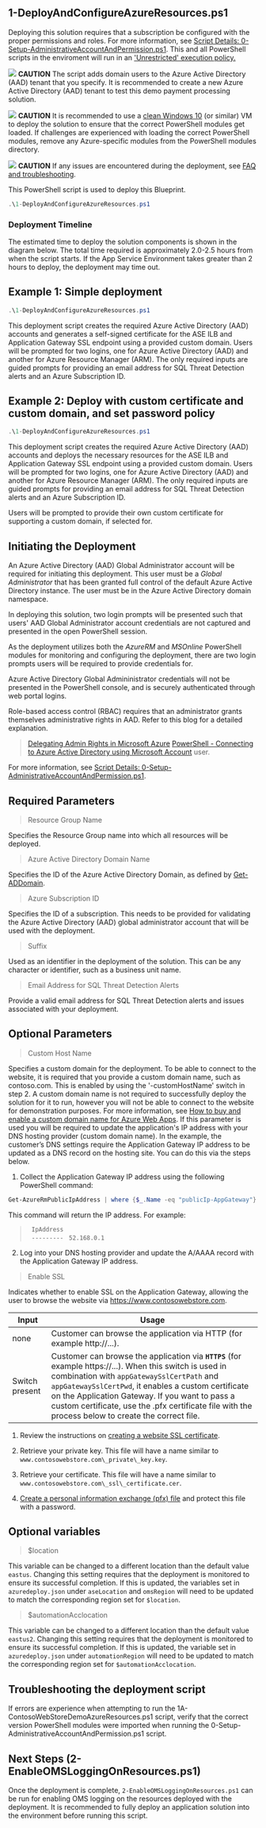## 1-DeployAndConfigureAzureResources.ps1

 Deploying this solution requires that a subscription be configured with the proper permissions and roles. For more information, see [Script Details: 0-Setup-AdministrativeAccountAndPermission.ps1](./0-Setup-AdministrativeAccountAndPermission.md).
This and all PowerShell scripts in the enviroment will run in an ['Unrestricted' execution policy.](https://technet.microsoft.com/en-us/library/ee176961.aspx?f=255&MSPPError=-2147217396)

![](images/Warning-sign.png) **CAUTION** The script adds domain users to the Azure Active Directory (AAD) tenant that you specify. It is recommended to create a new Azure Active Directory (AAD) tenant to test this demo payment processing solution.

![](images/Warning-sign.png) **CAUTION** It is recommended to use a [clean Windows 10](https://docs.microsoft.com/en-us/azure/virtual-machines/windows/quick-create-portal) (or similar) VM to deploy the solution to ensure that the correct PowerShell modules get loaded. If challenges are experienced with loading the correct PowerShell modules, remove any Azure-specific modules from the PowerShell modules directory. 

![](images/Warning-sign.png) **CAUTION** If any issues are encountered during the deployment, see [FAQ and troubleshooting](pci-faq.md).


This PowerShell script is used to deploy this Blueprint.


```powershell
.\1-DeployAndConfigureAzureResources.ps1
```
### Deployment Timeline

The estimated time to deploy the solution components is shown in the diagram below. The total time required is approximately 2.0-2.5 hours from when the script starts. If the App Service Environment takes greater than 2 hours to deploy, the deployment may time out. 

## Example 1: Simple deployment 
    
```powershell
.\1-DeployAndConfigureAzureResources.ps1 
```

This deployment script creates the required Azure Active Directory (AAD) accounts and generates a self-signed certificate for the ASE ILB and Application Gateway SSL endpoint using a provided custom domain.
Users will be prompted for two logins, one for Azure Active Directory (AAD) and another for Azure Resource Manager (ARM). The only required inputs are guided prompts for providing an email address for SQL Threat Detection alerts and an Azure Subscription ID. 

## Example 2: Deploy with custom certificate and custom domain, and set password policy

```powershell
.\1-DeployAndConfigureAzureResources.ps1
```

This deployment script creates the required Azure Active Directory (AAD) accounts and deploys the necessary resources for the ASE ILB and Application Gateway SSL endpoint using a provided custom domain.
Users will be prompted for two logins, one for Azure Active Directory (AAD) and another for Azure Resource Manager (ARM). The only required inputs are guided prompts for providing an email address for SQL Threat Detection alerts and an Azure Subscription ID. 

Users will be prompted to provide their own custom certificate for supporting a custom domain, if selected for.

## Initiating the Deployment

An Azure Active Directory (AAD) Global Administrator account will be required for initiating this deployment. This user must be a *Global Administrator* that has been granted full control of the default Azure Active Directory instance. The user must be in the Azure Active Directory domain namespace.

In deploying this solution, two login prompts will be presented such that users' AAD Global Administrator account credentials are not captured and presented in the open PowerShell session. 

As the deployment utilizes both the *AzureRM* and *MSOnline* PowerShell modules for monitoring and configuring the deployment, there are two login prompts users will be required to provide credentials for. 

Azure Active Directory Global Admininistrator credentials will not be presented in the PowerShell console, and is securely authenticated through web portal logins. 

Role-based access control (RBAC) requires that an administrator grants themselves administrative rights in AAD. Refer to this blog for a detailed explanation.
> [Delegating Admin Rights in Microsoft Azure](https://www.petri.com/delegating-admin-rights-in-microsoft-azure)
> [PowerShell - Connecting to Azure Active Directory using Microsoft Account](http://stackoverflow.com/questions/29485364/powershell-connecting-to-azure-active-directory-using-microsoft-account) user.

For more information, see [Script Details: 0-Setup-AdministrativeAccountAndPermission.ps1](./0-Setup-AdministrativeAccountAndPermission.md).

## Required Parameters

> Resource Group Name

Specifies the Resource Group name into which all resources will be deployed.

> Azure Active Directory Domain Name

Specifies the ID of the Azure Active Directory Domain, as defined by [Get-ADDomain](https://technet.microsoft.com/en-us/library/ee617224.aspx).

> Azure Subscription ID

Specifies the ID of a subscription. This needs to be provided for validating the Azure Active Directory (AAD) global administrator account that will be used with the deployment. 

> Suffix

Used as an identifier in the deployment of the solution. This can be any character or identifier, such as a business unit name.

> Email Address for SQL Threat Detection Alerts

Provide a valid email address for SQL Threat Detection alerts and issues associated with your deployment.

## Optional Parameters

> Custom Host Name

Specifies a custom domain for the deployment. To be able to connect to the website, it is required that you provide a custom domain name, such as contoso.com. This is enabled by using the '-customHostName' switch in step 2. A custom domain name is not required to successfully deploy the solution for it to run, however you will not be able to connect to the website for demonstration purposes. For more information, see [How to buy and enable a custom domain name for Azure Web Apps](https://docs.microsoft.com/en-us/azure/app-service-web/custom-dns-web-site-buydomains-web-app). If this parameter is used you will be required to update the application's IP address with your DNS hosting provider (custom domain name). In the example, the customer’s DNS settings require the Application
Gateway IP address to be updated as a DNS record on the hosting site. You can do this via the steps below.

1.  Collect the Application Gateway IP address using the following PowerShell command:

```powershell
Get-AzureRmPublicIpAddress | where {$_.Name -eq "publicIp-AppGateway"} |select IpAddress
```

This command will return the IP address. For example:
>` IpAddress`  
>` ---------`
>` 52.168.0.1`

2.  Log into your DNS hosting provider and update the A/AAAA record with the Application Gateway IP address.

> Enable SSL

Indicates whether to enable SSL on the Application Gateway, allowing the user to browse the website via https://www.contosowebstore.com.

| Input          | Usage |
|----------------|-------|
| none           | Customer can browse the application via HTTP (for example http://...). |
| Switch present | Customer can browse the application via **`HTTPS`** (for example https://...).  When this switch is used in combination with `appGatewaySslCertPath` and `appGatewaySslCertPwd`, it enables a custom certificate on the Application Gateway. If you want to pass a custom certificate, use the .pfx certificate file with the process below to create the correct file. |  

1.  Review the instructions on [creating a website SSL certificate](https://docs.microsoft.com/en-us/azure/app-service-web/web-sites-configure-ssl-certificate).

2.  Retrieve your private key. This file will have a name similar to `www.contosowebstore.com\_private\_key.key`.

3.  Retrieve your certificate. This file will have a name similar to `www.contosowebstore.com\_ssl\_certificate.cer`.

4.  [Create a personal information exchange (pfx) file](https://technet.microsoft.com/en-us/library/dd261744.aspx) and protect this file with a password.

## Optional variables

> $location

This variable can be changed to a different location than the default value `eastus`. Changing this setting requires that the deployment is monitored to ensure its successful completion.
If this is updated, the variables set in `azuredeploy.json` under `aseLocation` and `omsRegion` will need to be updated to match the corresponding region set for `$location`. 

> $automationAcclocation

This variable can be changed to a different location than the default value `eastus2`. Changing this setting requires that the deployment is monitored to ensure its successful completion.
If this is updated, the variable set in `azuredeploy.json` under `automationRegion` will need to be updated to match the corresponding region set for `$automationAcclocation`. 

## Troubleshooting the deployment script

If errors are experience when attempting to run the 1A-ContosoWebStoreDemoAzureResources.ps1 script, verify that the correct version PowerShell modules were imported when running the 0-Setup-AdministrativeAccountAndPermission.ps1 script. 

## Next Steps (2-EnableOMSLoggingOnResources.ps1)

Once the deployment is complete, `2-EnableOMSLoggingOnResources.ps1` can be run for enabling OMS logging on the resources deployed with the deployment. It is recommended to fully deploy an application solution into the environment before running this script. 